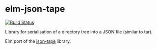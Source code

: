 elm-json-tape
=============

[![Build Status](https://travis-ci.org/jtojnar/elm-json-tape.svg?branch=master)](https://travis-ci.org/jtojnar/elm-json-tape)

Library for serialisation of a directory tree into a JSON file (similar to tar).

Elm port of the [json-tape](https://github.com/jtojnar/json-tape) library.
